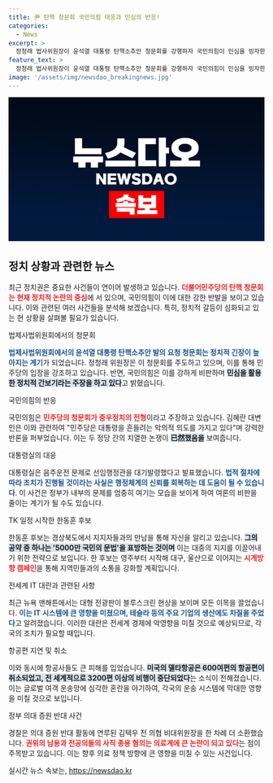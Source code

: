 ```yaml
---
title: 尹 탄핵 청문회 국민의힘 대응과 민심의 반응!
categories:
  - News
excerpt: >
  정청래 법사위원장이 윤석열 대통령 탄핵소추안 청문회를 강행하자 국민의힘이 민심을 빙자한 간보기라고 반발했다. 전세계 IT 대란으로 항공편이 차질을 빚는 등 혼란이 가중되고 있다. 클릭해서 더 자세한 소식을 확인하세요!
feature_text: >
  정청래 법사위원장이 윤석열 대통령 탄핵소추안 청문회를 강행하자 국민의힘이 민심을 빙자한 간보기라고 반발했다. 전세계 IT 대란으로 항공편이 차질을 빚는 등 혼란이 가중되고 있다. 클릭해서 더 자세한 소식을 확인하세요!
image: '/assets/img/newsdao_breakingnews.jpg'
---
```


<p><img src="/assets/img/newsdao_breakingnews.jpg" alt="implanttips 속보" /></p>

<h2 data-ke-size="size26">정치 상황과 관련한 뉴스</h2>

<p data-ke-size="size16"></p>

<p>최근 정치권은 중요한 사건들이 연이어 발생하고 있습니다. <b><span style="color: #ee2323;">더불어민주당의 탄핵 청문회는 현재 정치적 논란의 중심</span></b>에 서 있으며, 국민의힘이 이에 대한 강한 반발을 보이고 있습니다. 이와 관련된 여러 사건들을 분석해 보겠습니다. 특히, 정치적 갈등이 심화되고 있는 현 상황을 살펴볼 필요가 있습니다.</p>

<p data-ke-size="size16"></p>

<p>법제사법위원회에서의 청문회</p>

<p data-ke-size="size16"></p>

<p><b><span style="color: #1a5490;">법제사법위원회에서의 윤석열 대통령 탄핵소추안 발의 요청 청문회는 정치적 긴장이 높아지는 계기</span></b>가 되었습니다. 정청래 위원장은 이 청문회를 주도하고 있으며, 이를 통해 민주당의 입장을 강조하고 있습니다. 반면, 국민의힘은 이를 강하게 비판하며 <b><span style="background-color: #21538527;">민심을 활용한 정치적 간보기라는 주장을 하고 있다</span></b>고 밝혔습니다.</p>

<p data-ke-size="size16"></p>

<p>국민의힘의 반응</p>

<p data-ke-size="size16"></p>

<p>국민의힘은 <b><span style="color: #ee2323;">민주당의 청문회가 중우정치의 전형</span></b>이라고 주장하고 있습니다. 김혜란 대변인은 이와 관련하여 "민주당은 대통령을 흔들려는 악의적 의도를 가지고 있다"며 강력한 반론을 퍼부었습니다. 이는 두 정당 간의 치열한 논쟁이 <b><span style="background-color: #21538527;">已然했음을</span></b> 보여줍니다.</p>

<p data-ke-size="size16"></p>

<p>대통령실의 대응</p>

<p data-ke-size="size16"></p>

<p>대통령실은 음주운전 문제로 선임행정관을 대기발령했다고 발표했습니다. <b><span style="color: #1a5490;">법적 절차에 따라 조치가 진행될 것이라는 사실은 행정체계의 신뢰를 회복하는 데 도움이 될 수 있습니다</span></b>. 이 사건은 정부가 내부의 문제를 엄중히 여기는 모습을 보이게 하여 여론의 비판을 줄이는 계기가 될 수도 있습니다.</p>

<p data-ke-size="size16"></p>

<p>TK 일정 시작한 한동훈 후보</p>

<p data-ke-size="size16"></p>

<p>한동훈 후보는 경상북도에서 지지자들과의 만남을 통해 자신을 알리고 있습니다. <b><span style="background-color: #21538527;">그의 공약 중 하나는 '5000만 국민의 문법'을 표방하는 것이며</span></b> 이는 대중의 지지를 이끌어내기 위한 전략으로 보입니다. 한 후보는 영주부터 시작해 대구, 울산으로 이어지는 <b><span style="color: #ee2323;">시계방향 캠페인</span></b>을 통해 지역민들과의 소통을 강화할 계획입니다.</p>

<p data-ke-size="size16"></p>

<p>전세계 IT 대란과 관련된 사항</p>

<p data-ke-size="size16"></p>

<p>최근 뉴욕 맨해튼에서는 대형 전광판이 블루스크린 현상을 보이며 모든 이목을 끌었습니다. <b><span style="color: #1a5490;">이는 IT 시스템에 큰 영향을 미쳤으며, 테슬라 등의 주요 기업의 생산에도 차질을 주었다</span></b>고 알려졌습니다. 이러한 대란은 전세계 경제에 악영향을 미칠 것으로 예상되므로, 각국의 조치가 필요할 때입니다.</p>

<p data-ke-size="size16"></p>

<p>항공편 지연 및 취소</p>

<p data-ke-size="size16"></p>

<p>이와 동시에 항공사들도 큰 피해를 입었습니다. <b><span style="background-color: #21538527;">미국의 델타항공은 600여편의 항공편이 취소되었고, 전 세계적으로 3200편 이상의 비행이 중단되었다</span></b>는 소식이 전해졌습니다. 이는 글로벌 여객 운송망에 심각한 혼란을 야기하여, 각국의 운송 시스템에 막대한 영향을 미칠 것으로 보입니다.</p>

<p data-ke-size="size16"></p>

<p>정부 의대 증원 반대 사건</p>

<p data-ke-size="size16"></p>

<p>경찰은 의대 증원 반대 활동에 연루된 김택우 전 의협 비대위원장을 한 차례 더 소환했습니다. <b><span style="color: #ee2323;">권위의 남용과 전공의들의 사직 종용 혐의는 의료계에 큰 논란이 되고 있다</span></b>는 점이 주목받고 있습니다. 이는 향후 의료 정책 방향에 큰 영향을 미칠 수 있는 사건입니다.</p>

<p data-ke-size="size16"></p>
실시간 뉴스 속보는, <a href="https://newsdao.kr" rel="dofollow">https://newsdao.kr</a>


